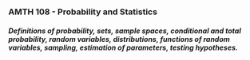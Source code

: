 ### AMTH 108 - Probability and Statistics

##### Definitions of probability, sets, sample spaces, conditional and total probability, random variables, distributions, functions of random variables, sampling, estimation of parameters, testing hypotheses.
